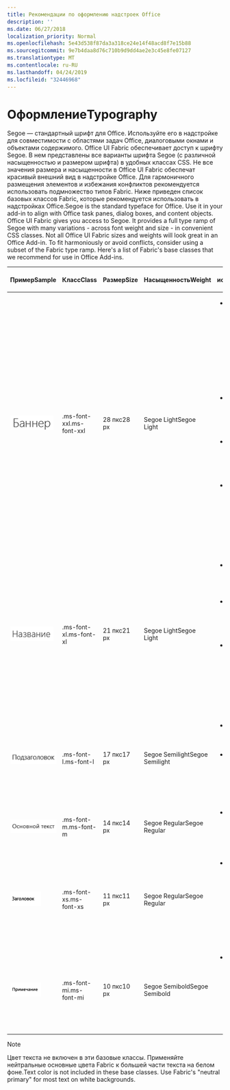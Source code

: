 ```yaml
---
title: Рекомендации по оформлению надстроек Office
description: ''
ms.date: 06/27/2018
localization_priority: Normal
ms.openlocfilehash: 5e43d538f87da3a318ce24e14f48acd8f7e15b88
ms.sourcegitcommit: 9e7b4daa8d76c710b9d9dd4ae2e3c45e8fe07127
ms.translationtype: MT
ms.contentlocale: ru-RU
ms.lasthandoff: 04/24/2019
ms.locfileid: "32446968"
---
```

# <a name="typography"></a><span data-ttu-id="367dc-102">Оформление</span><span class="sxs-lookup"><span data-stu-id="367dc-102">Typography</span></span>

<span data-ttu-id="367dc-p101">Segoe — стандартный шрифт для Office. Используйте его в надстройке для совместимости с областями задач Office, диалоговыми окнами и объектами содержимого. Office UI Fabric обеспечивает доступ к шрифту Segoe. В нем представлены все варианты шрифта Segoe (с различной насыщенностью и размером шрифта) в удобных классах CSS. Не все значения размера и насыщенности в Office UI Fabric обеспечат красивый внешний вид в надстройке Office. Для гармоничного размещения элементов и избежания конфликтов рекомендуется использовать подмножество типов Fabric. Ниже приведен список базовых классов Fabric, которые рекомендуется использовать в надстройках Office.</span><span class="sxs-lookup"><span data-stu-id="367dc-p101">Segoe is the standard typeface for Office. Use it in your add-in to align with Office task panes, dialog boxes, and content objects. Office UI Fabric gives you access to Segoe. It provides a full type ramp of Segoe with many variations - across font weight and size - in convenient CSS classes. Not all Office UI Fabric sizes and weights will look great in an Office Add-in. To fit harmoniously or avoid conflicts, consider using a subset of the Fabric type ramp. Here's a list of Fabric's base classes that we recommend for use in Office Add-ins.</span></span>

|<span data-ttu-id="367dc-110">Пример</span><span class="sxs-lookup"><span data-stu-id="367dc-110">Sample</span></span> |<span data-ttu-id="367dc-111">Класс</span><span class="sxs-lookup"><span data-stu-id="367dc-111">Class</span></span> |<span data-ttu-id="367dc-112">Размер</span><span class="sxs-lookup"><span data-stu-id="367dc-112">Size</span></span> |<span data-ttu-id="367dc-113">Насыщенность</span><span class="sxs-lookup"><span data-stu-id="367dc-113">Weight</span></span> |<span data-ttu-id="367dc-114">Рекомендуемое использование</span><span class="sxs-lookup"><span data-stu-id="367dc-114">Recommended Usage</span></span> |
|------ |----- |---- |------ |----------------- |
|![Изображение текста баннера](../images/add-in-typeramp-hero.png)|<span data-ttu-id="367dc-116">.ms-font-xxl</span><span class="sxs-lookup"><span data-stu-id="367dc-116">.ms-font-xxl</span></span> |<span data-ttu-id="367dc-117">28 пкс</span><span class="sxs-lookup"><span data-stu-id="367dc-117">28 px</span></span> | <span data-ttu-id="367dc-118">Segoe Light</span><span class="sxs-lookup"><span data-stu-id="367dc-118">Segoe Light</span></span> |<ul><li><span data-ttu-id="367dc-p102">Этот класс больше, чем все другие элементы оформления в Office. Используйте его с умом, чтобы избежать нарушения иерархии визуальных компонентов.</span><span class="sxs-lookup"><span data-stu-id="367dc-p102">This class is larger than all other typographic elements in Office. Use it sparingly to avoid unseating visual hierarchy.</span></span></li><li><span data-ttu-id="367dc-121">Старайтесь не использовать длинные строки в ограниченном пространстве.</span><span class="sxs-lookup"><span data-stu-id="367dc-121">Avoid use on long strings in constrained spaces.</span></span></li><li><span data-ttu-id="367dc-122">Оставьте достаточного свободного места вокруг текста при использовании этого класса.</span><span class="sxs-lookup"><span data-stu-id="367dc-122">Provide ample whitespace around text using this class.</span></span></li><li><span data-ttu-id="367dc-123">Обычно используется для сообщений при первом запуске, элементов баннера или других призывов к действию.</span><span class="sxs-lookup"><span data-stu-id="367dc-123">Commonly used for first run messages, hero elements, or other calls to action.</span></span></li></ul> |
|![Изображение текста баннера](../images/add-in-typeramp-title.png)|<span data-ttu-id="367dc-125">.ms-font-xl</span><span class="sxs-lookup"><span data-stu-id="367dc-125">.ms-font-xl</span></span> |<span data-ttu-id="367dc-126">21 пкс</span><span class="sxs-lookup"><span data-stu-id="367dc-126">21 px</span></span> |<span data-ttu-id="367dc-127">Segoe Light</span><span class="sxs-lookup"><span data-stu-id="367dc-127">Segoe Light</span></span> | <ul><li><span data-ttu-id="367dc-128">Этот класс соответствует названию области задач приложений Office.</span><span class="sxs-lookup"><span data-stu-id="367dc-128">This class matches the task pane title of Office applications.</span></span></li><li><span data-ttu-id="367dc-129">Используйте его с умом, чтобы избежать горизонтальной иерархии при оформлении.</span><span class="sxs-lookup"><span data-stu-id="367dc-129">Use it sparingly to avoid a flat typographic hierarchy.</span></span></li><li><span data-ttu-id="367dc-130">Обычно используется для элементов верхнего уровня, таких как название диалогового окна, страницы или содержимого.</span><span class="sxs-lookup"><span data-stu-id="367dc-130">Commonly used as the top-level element such as dialog box, page, or content titles.</span></span></li></ul> |
|![Изображение текста баннера](../images/add-in-typeramp-subtitle.png)|<span data-ttu-id="367dc-132">.ms-font-l</span><span class="sxs-lookup"><span data-stu-id="367dc-132">.ms-font-l</span></span> |<span data-ttu-id="367dc-133">17 пкс</span><span class="sxs-lookup"><span data-stu-id="367dc-133">17 px</span></span> |<span data-ttu-id="367dc-134">Segoe Semilight</span><span class="sxs-lookup"><span data-stu-id="367dc-134">Segoe Semilight</span></span> | <ul><li><span data-ttu-id="367dc-135">Этот класс располагается на уровень ниже названия.</span><span class="sxs-lookup"><span data-stu-id="367dc-135">This class is the first stop below titles.</span></span></li><li><span data-ttu-id="367dc-136">Обычно используется для подзаголовка, элемента навигации или заголовка группы.</span><span class="sxs-lookup"><span data-stu-id="367dc-136">Commonly used as a subtitle, navigation element, or group header.</span></span></li><ul> |
|![Изображение текста баннера](../images/add-in-typeramp-body.png)|<span data-ttu-id="367dc-138">.ms-font-m</span><span class="sxs-lookup"><span data-stu-id="367dc-138">.ms-font-m</span></span> |<span data-ttu-id="367dc-139">14 пкс</span><span class="sxs-lookup"><span data-stu-id="367dc-139">14 px</span></span> |<span data-ttu-id="367dc-140">Segoe Regular</span><span class="sxs-lookup"><span data-stu-id="367dc-140">Segoe Regular</span></span> |<ul><li><span data-ttu-id="367dc-141">Обычно используется для основного текста в надстройках.</span><span class="sxs-lookup"><span data-stu-id="367dc-141">Commonly used as body text within add-ins.</span></span></li><ul>|
|![Изображение текста баннера](../images/add-in-typeramp-caption.png)|<span data-ttu-id="367dc-143">.ms-font-xs</span><span class="sxs-lookup"><span data-stu-id="367dc-143">.ms-font-xs</span></span> |<span data-ttu-id="367dc-144">11 пкс</span><span class="sxs-lookup"><span data-stu-id="367dc-144">11 px</span></span> | <span data-ttu-id="367dc-145">Segoe Regular</span><span class="sxs-lookup"><span data-stu-id="367dc-145">Segoe Regular</span></span> |<ul><li><span data-ttu-id="367dc-146">Обычно используется для вторичного или третичного текста, например меток времени, а также для линий, подписей или меток полей.</span><span class="sxs-lookup"><span data-stu-id="367dc-146">Commonly used for secondary or tertiary text such as timestamps, by lines, captions, or field labels.</span></span></li><ul>|
|![Изображение текста баннера](../images/add-in-typeramp-annotation.png)|<span data-ttu-id="367dc-148">.ms-font-mi</span><span class="sxs-lookup"><span data-stu-id="367dc-148">.ms-font-mi</span></span> |<span data-ttu-id="367dc-149">10 пкс</span><span class="sxs-lookup"><span data-stu-id="367dc-149">10 px</span></span> |<span data-ttu-id="367dc-150">Segoe Semibold</span><span class="sxs-lookup"><span data-stu-id="367dc-150">Segoe Semibold</span></span> |<ul><li><span data-ttu-id="367dc-p103">Шрифт самого маленького размера. Должен использоваться редко. Применим в случаях, когда хорошая читаемость не важна.</span><span class="sxs-lookup"><span data-stu-id="367dc-p103">The smallest step in the type ramp should be used rarely. It's available for circumstances where legibility is not required.</span></span></li><ul>|

> [!NOTE]
> <span data-ttu-id="367dc-p104">Цвет текста не включен в эти базовые классы. Применяйте нейтральные основные цвета Fabric к большей части текста на белом фоне.</span><span class="sxs-lookup"><span data-stu-id="367dc-p104">Text color is not included in these base classes. Use Fabric's "neutral primary" for most text on white backgrounds.</span></span>
